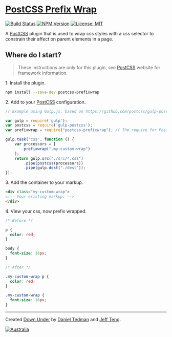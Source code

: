 
# [PostCSS Prefix Wrap](https://github.com/dbtedman/postcss-prefixwrap)

[![Build Status](https://travis-ci.org/dbtedman/postcss-prefixwrap.svg?branch=master)](https://travis-ci.org/dbtedman/postcss-prefixwrap) [![NPM Version](https://img.shields.io/npm/v/postcss-prefixwrap.svg)](https://www.npmjs.com/package/postcss-prefixwrap)  [![License: MIT](https://img.shields.io/badge/License-MIT-yellow.svg)](LICENSE.md)

A [PostCSS](http://postcss.org) plugin that is used to wrap css styles with a css selector to constrain their affect on parent elements in a page.

## Where do I start?

> These instructions are only for this plugin, see [PostCSS](http://postcss.org) website for framework information.

1\. Install the plugin.

```bash
npm install --save-dev postcss-prefixwrap
```

2\. Add to your [PostCSS](http://postcss.org) configuration.


```javascript
// Example using Gulp.js, based on https://github.com/postcss/gulp-postcss README.md.

var gulp = require('gulp');
var postcss = require('gulp-postcss');
var prefixwrap = require("postcss-prefixwrap"); // The require for PostCSS Prefix Wrap.

gulp.task("css", function () {
    var processors = [
        prefixwrap(".my-custom-wrap")
    ];
    return gulp.src("./src/*.css")
        .pipe(postcss(processors))
        .pipe(gulp.dest("./dest"));
});
```

3\. Add the container to your markup.

```html
<div class="my-custom-wrap">
<!-- Your existing markup. -->
</div>
```

4\. View your css, now prefix wrapped.

```css
/* Before */

p {
  color: red;
}

body {
  font-size: 16px;
}
```

```css
/* After */

.my-custom-wrap p {
  color: red;
}

.my-custom-wrap {
  font-size: 16px;
}
```

---

Created [Down Under](https://en.wikipedia.org/wiki/Australia) by [Daniel Tedman](https://danieltedman.com) and [Jeff Teng](https://jafoteng.co).

[![Australia](https://danieltedman.com/images/Australia.png)](https://en.wikipedia.org/wiki/Australia)

